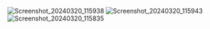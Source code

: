 ![Screenshot_20240320_115938](https://github.com/sud0pacman/TimerCompose/assets/96905615/43393e42-5686-4e4d-b90e-8471d445f16b)
![Screenshot_20240320_115943](https://github.com/sud0pacman/TimerCompose/assets/96905615/d9f6cc75-9505-417e-afd1-e78fcf607090)
![Screenshot_20240320_115835](https://github.com/sud0pacman/TimerCompose/assets/96905615/fc2181a4-4cdd-4779-8326-7963d1c9d262)
